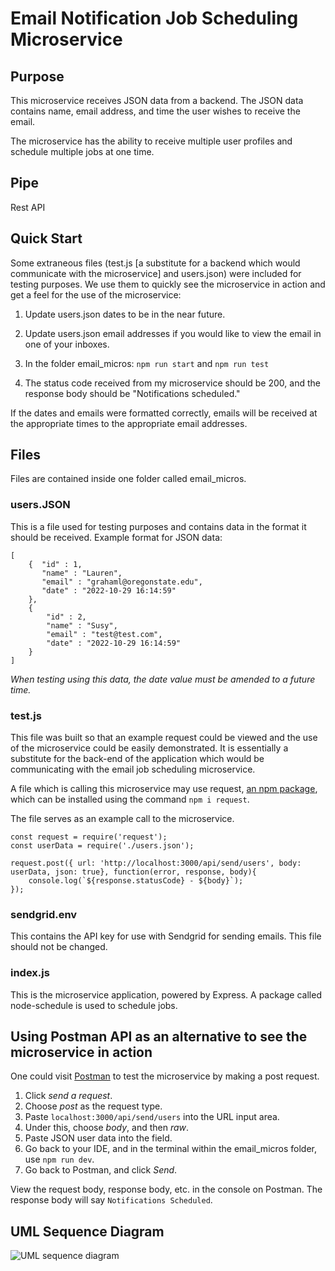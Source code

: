 # Email Notification Job Scheduling Microservice



## Purpose 
This microservice receives JSON data from a backend. The JSON data contains name, email address, and time the user wishes to receive the email.

The microservice has the ability to receive multiple user profiles and schedule multiple jobs at one time. 

## Pipe
Rest API

## Quick Start
Some extraneous files (test.js [a substitute for a backend which would communicate with the microservice] and users.json) were included for testing purposes. We use them to quickly see the microservice in action and get a feel for the use of the microservice:

1. Update users.json dates to be in the near future. 
2. Update users.json email addresses if you would like to view the email in one of your inboxes. 
3. In the folder email_micros:
`npm run start` and 
`npm run test`

4. The status code received from my microservice should be 200, and the response body should be "Notifications scheduled." 

If the dates and emails were formatted correctly, emails will be received at the appropriate times to the appropriate email addresses. 


## Files
Files are contained inside one folder called email_micros.
### users.JSON
This is a file used for testing purposes and contains data in the format it should be received. Example format for JSON data:

```
[
    {  "id" : 1,
       "name" : "Lauren",
       "email" : "grahaml@oregonstate.edu",
       "date" : "2022-10-29 16:14:59"
    },
    {   
        "id" : 2,
        "name" : "Susy",
        "email" : "test@test.com",
        "date" : "2022-10-29 16:14:59"
    }
]
```
*When testing using this data, the date value must be amended to a future time.*

### test.js
This file was built so that an example request could be viewed and the use of the microservice could be easily demonstrated. It is essentially a substitute for the back-end of the application which would be communicating with the email job scheduling microservice. 

A file which is calling this microservice may use request, [an npm package](https://www.npmjs.com/package/request), which can be installed using the command `npm i request`. 

The file serves as an example call to the microservice. 

```
const request = require('request');
const userData = require('./users.json');

request.post({ url: 'http://localhost:3000/api/send/users', body: userData, json: true}, function(error, response, body){
    console.log(`${response.statusCode} - ${body}`);
});

```

### sendgrid.env
This contains the API key for use with Sendgrid for sending emails. This file should not be changed.

### index.js

This is the microservice application, powered by Express. A package called node-schedule is used to schedule jobs. 


## Using Postman API as an alternative to see the microservice in action

One could visit [Postman](https://web.postman.co/) to test the microservice by making a post request. 
1. Click *send a request*.
2. Choose *post* as the request type.
3. Paste `localhost:3000/api/send/users` into the URL input area. 
4. Under this, choose *body*, and then *raw*. 
5. Paste JSON user data into the field.
6. Go back to your IDE, and in the terminal within the email_micros folder, use `npm run dev`.
7. Go back to Postman, and click *Send*.

View the request body, response body, etc. in the console on Postman. The response body will say `Notifications Scheduled`. 


## UML Sequence Diagram

![UML sequence diagram](https://user-images.githubusercontent.com/63523604/198895575-168f79c8-d280-49f5-b21b-46ceffdb5879.png)

